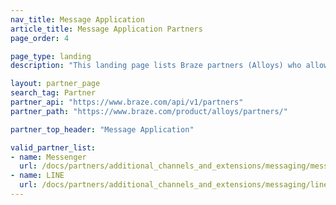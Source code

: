 ```yaml
---
nav_title: Message Application
article_title: Message Application Partners
page_order: 4

page_type: landing
description: "This landing page lists Braze partners (Alloys) who allow you to coordinate your messages with instant chat services."

layout: partner_page
search_tag: Partner
partner_api: "https://www.braze.com/api/v1/partners"
partner_path: "https://www.braze.com/product/alloys/partners/"

partner_top_header: "Message Application"

valid_partner_list:
- name: Messenger
  url: /docs/partners/additional_channels_and_extensions/messaging/messenger/
- name: LINE
  url: /docs/partners/additional_channels_and_extensions/messaging/line/  
---
```

